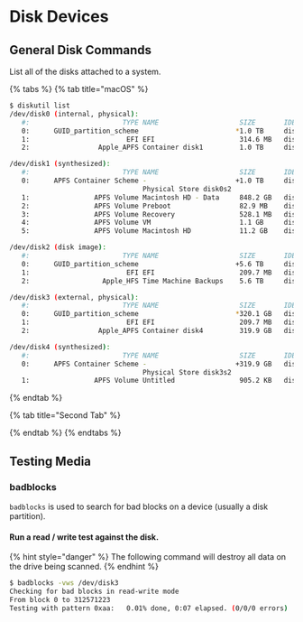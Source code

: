 # Disk Devices

## General Disk Commands

List all of the disks attached to a system.

{% tabs %}
{% tab title="macOS" %}
```bash
$ diskutil list
/dev/disk0 (internal, physical):
   #:                       TYPE NAME                    SIZE       IDENTIFIER
   0:      GUID_partition_scheme                        *1.0 TB     disk0
   1:                        EFI EFI                     314.6 MB   disk0s1
   2:                 Apple_APFS Container disk1         1.0 TB     disk0s2

/dev/disk1 (synthesized):
   #:                       TYPE NAME                    SIZE       IDENTIFIER
   0:      APFS Container Scheme -                      +1.0 TB     disk1
                                 Physical Store disk0s2
   1:                APFS Volume Macintosh HD - Data     848.2 GB   disk1s1
   2:                APFS Volume Preboot                 82.9 MB    disk1s2
   3:                APFS Volume Recovery                528.1 MB   disk1s3
   4:                APFS Volume VM                      1.1 GB     disk1s4
   5:                APFS Volume Macintosh HD            11.2 GB    disk1s5

/dev/disk2 (disk image):
   #:                       TYPE NAME                    SIZE       IDENTIFIER
   0:      GUID_partition_scheme                        +5.6 TB     disk2
   1:                        EFI EFI                     209.7 MB   disk2s1
   2:                  Apple_HFS Time Machine Backups    5.6 TB     disk2s2

/dev/disk3 (external, physical):
   #:                       TYPE NAME                    SIZE       IDENTIFIER
   0:      GUID_partition_scheme                        *320.1 GB   disk3
   1:                        EFI EFI                     209.7 MB   disk3s1
   2:                 Apple_APFS Container disk4         319.9 GB   disk3s2

/dev/disk4 (synthesized):
   #:                       TYPE NAME                    SIZE       IDENTIFIER
   0:      APFS Container Scheme -                      +319.9 GB   disk4
                                 Physical Store disk3s2
   1:                APFS Volume Untitled                905.2 KB   disk4s1
```
{% endtab %}

{% tab title="Second Tab" %}

{% endtab %}
{% endtabs %}

## Testing Media

### badblocks

`badblocks` is used to search for bad blocks on a device \(usually a disk partition\).

#### Run a read / write test against the disk.

{% hint style="danger" %}
The following command will destroy all data on the drive being scanned.
{% endhint %}

```bash
$ badblocks -vws /dev/disk3
Checking for bad blocks in read-write mode
From block 0 to 312571223
Testing with pattern 0xaa:   0.01% done, 0:07 elapsed. (0/0/0 errors)
```

